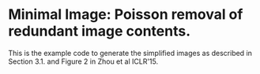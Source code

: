 # Minimal Image: Poisson removal of redundant image contents.

This is the example code to generate the simplified images as described in Section 3.1. and Figure 2 in Zhou et al ICLR'15.
